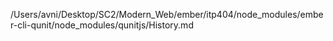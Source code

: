 /Users/avni/Desktop/SC2/Modern_Web/ember/itp404/node_modules/ember-cli-qunit/node_modules/qunitjs/History.md